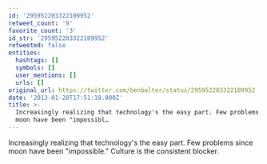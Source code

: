 ```yaml
---
id: '295952203322109952'
retweet_count: '9'
favorite_count: '3'
id_str: '295952203322109952'
retweeted: false
entities:
  hashtags: []
  symbols: []
  user_mentions: []
  urls: []
original_url: https://twitter.com/benbalter/status/295952203322109952
date: '2013-01-28T17:51:18.000Z'
title: >-
  Increasingly realizing that technology's the easy part. Few problems since
  moon have been "impossibl…
---
```


Increasingly realizing that technology's the easy part. Few problems since moon have been "impossible." Culture is the consistent blocker.